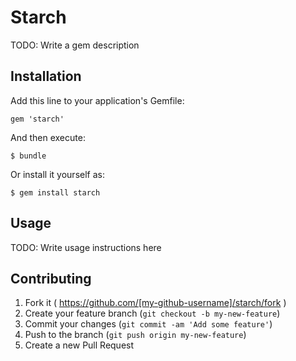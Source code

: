 # Starch

TODO: Write a gem description

## Installation

Add this line to your application's Gemfile:

    gem 'starch'

And then execute:

    $ bundle

Or install it yourself as:

    $ gem install starch

## Usage

TODO: Write usage instructions here

## Contributing

1. Fork it ( https://github.com/[my-github-username]/starch/fork )
2. Create your feature branch (`git checkout -b my-new-feature`)
3. Commit your changes (`git commit -am 'Add some feature'`)
4. Push to the branch (`git push origin my-new-feature`)
5. Create a new Pull Request
